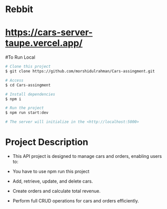 # Rebbit

# https://cars-server-taupe.vercel.app/

#To Run Local

```bash
# Clone this project
$ git clone https://github.com/morshidulrahman/Cars-assingment.git

# Access
$ cd Cars-assingment

# Install dependencies
$ npm i

# Run the project
$ npm run start:dev

# The server will initialize in the <http://localhost:5000>
```

# Project Description

- This API project is designed to manage cars and orders, enabling users to:

- You have to use npm run this project

- Add, retrieve, update, and delete cars.

- Create orders and calculate total revenue.

- Perform full CRUD operations for cars and orders efficiently.
